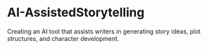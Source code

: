 # AI-AssistedStorytelling
Creating an AI tool that assists writers in generating story ideas, plot structures, and character development.
